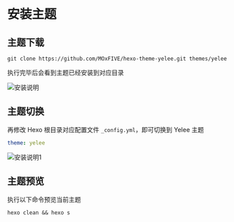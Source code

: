 # 安装主题

## 主题下载
```dash
git clone https://github.com/MOxFIVE/hexo-theme-yelee.git themes/yelee
```

执行完毕后会看到主题已经安装到对应目录

![安装说明](/src/installation.png)



## 主题切换
再修改 Hexo 根目录对应配置文件 `_config.yml`，即可切换到 Yelee 主题

```yaml
theme: yelee
```

![安装说明1](/src/installation-1.png)


## 主题预览
执行以下命令预览当前主题
```dash
hexo clean && hexo s
```
